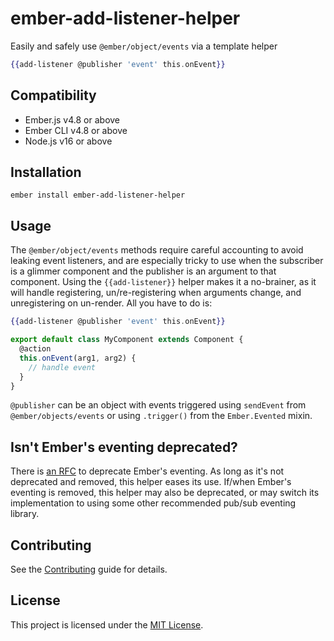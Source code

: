 # ember-add-listener-helper

Easily and safely use `@ember/object/events` via a template helper

```hbs
{{add-listener @publisher 'event' this.onEvent}}
```


## Compatibility

* Ember.js v4.8 or above
* Ember CLI v4.8 or above
* Node.js v16 or above


## Installation

```
ember install ember-add-listener-helper
```


## Usage

The `@ember/object/events` methods require careful accounting to avoid leaking
event listeners, and are especially tricky to use when the subscriber is a
glimmer component and the publisher is an argument to that component. Using the
`{{add-listener}}` helper makes it a no-brainer, as it will handle registering,
un/re-registering when arguments change, and unregistering on un-render. All
you have to do is:

```hbs
{{add-listener @publisher 'event' this.onEvent}}
```

```javascript
export default class MyComponent extends Component {
  @action
  this.onEvent(arg1, arg2) {
    // handle event
  }
}
```

`@publisher` can be an object with events triggered using `sendEvent` from
`@ember/objects/events` or using `.trigger()` from the `Ember.Evented` mixin.


## Isn't Ember's eventing deprecated?

There is [an RFC](https://github.com/emberjs/rfcs/pull/528) to deprecate Ember's
eventing. As long as it's not deprecated and removed, this helper eases its use.
If/when Ember's eventing is removed, this helper may also be deprecated, or may
switch its implementation to using some other recommended pub/sub eventing
library.


## Contributing

See the [Contributing](CONTRIBUTING.md) guide for details.


## License

This project is licensed under the [MIT License](LICENSE.md).
